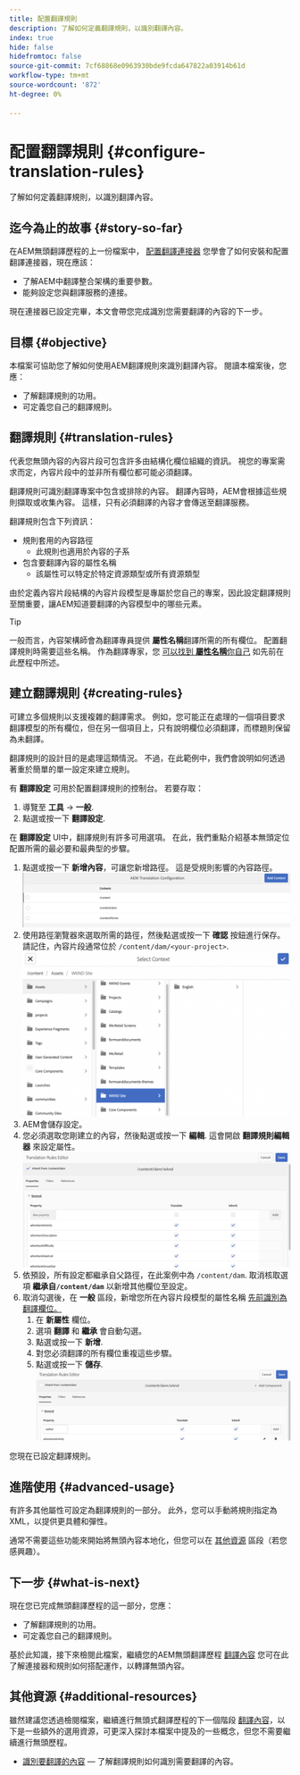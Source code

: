 ```yaml
---
title: 配置翻譯規則
description: 了解如何定義翻譯規則，以識別翻譯內容。
index: true
hide: false
hidefromtoc: false
source-git-commit: 7cf68868e0963930bde9fcda647822a03914b61d
workflow-type: tm+mt
source-wordcount: '872'
ht-degree: 0%

---
```


# 配置翻譯規則 {#configure-translation-rules}

了解如何定義翻譯規則，以識別翻譯內容。

## 迄今為止的故事 {#story-so-far}

在AEM無頭翻譯歷程的上一份檔案中， [配置翻譯連接器](configure-connector.md) 您學會了如何安裝和配置翻譯連接器，現在應該：

* 了解AEM中翻譯整合架構的重要參數。
* 能夠設定您與翻譯服務的連接。

現在連接器已設定完畢，本文會帶您完成識別您需要翻譯的內容的下一步。

## 目標 {#objective}

本檔案可協助您了解如何使用AEM翻譯規則來識別翻譯內容。 閱讀本檔案後，您應：

* 了解翻譯規則的功用。
* 可定義您自己的翻譯規則。

## 翻譯規則 {#translation-rules}

代表您無頭內容的內容片段可包含許多由結構化欄位組織的資訊。 視您的專案需求而定，內容片段中的並非所有欄位都可能必須翻譯。

翻譯規則可識別翻譯專案中包含或排除的內容。 翻譯內容時，AEM會根據這些規則擷取或收集內容。 這樣，只有必須翻譯的內容才會傳送至翻譯服務。

翻譯規則包含下列資訊：

* 規則套用的內容路徑
   * 此規則也適用於內容的子系
* 包含要翻譯內容的屬性名稱
   * 該屬性可以特定於特定資源類型或所有資源類型

由於定義內容片段結構的內容片段模型是專屬於您自己的專案，因此設定翻譯規則至關重要，讓AEM知道要翻譯的內容模型中的哪些元素。

>[!TIP]
>
>一般而言，內容架構師會為翻譯專員提供 **屬性名稱**&#x200B;翻譯所需的所有欄位。 配置翻譯規則時需要這些名稱。 作為翻譯專家，您 [可以找到 **屬性名稱**&#x200B;你自己](getting-started.md#content-models) 如先前在此歷程中所述。

## 建立翻譯規則 {#creating-rules}

可建立多個規則以支援複雜的翻譯需求。 例如，您可能正在處理的一個項目要求翻譯模型的所有欄位，但在另一個項目上，只有說明欄位必須翻譯，而標題則保留為未翻譯。

翻譯規則的設計目的是處理這類情況。 不過，在此範例中，我們會說明如何透過著重於簡單的單一設定來建立規則。

有 **翻譯設定** 可用於配置翻譯規則的控制台。 若要存取：

1. 導覽至 **工具** -> **一般**.
1. 點選或按一下 **翻譯設定**.

在 **翻譯設定** UI中，翻譯規則有許多可用選項。 在此，我們重點介紹基本無頭定位配置所需的最必要和最典型的步驟。

1. 點選或按一下 **新增內容**，可讓您新增路徑。 這是受規則影響的內容路徑。
   ![新增內容](assets/add-translation-context.png)
1. 使用路徑瀏覽器來選取所需的路徑，然後點選或按一下 **確認** 按鈕進行保存。 請記住，內容片段通常位於 `/content/dam/<your-project>`.
   ![選取路徑](assets/select-context.png)
1. AEM會儲存設定。
1. 您必須選取您剛建立的內容，然後點選或按一下 **編輯**. 這會開啟 **翻譯規則編輯器** 來設定屬性。
   ![翻譯規則編輯器](assets/translation-rules-editor.png)
1. 依預設，所有設定都繼承自父路徑，在此案例中為 `/content/dam`. 取消核取選項 **繼承自`/content/dam`** 以新增其他欄位至設定。
1. 取消勾選後，在 **一般** 區段，新增您所在內容片段模型的屬性名稱 [先前識別為翻譯欄位。](getting-started.md#content-models)
   1. 在 **新屬性** 欄位。
   1. 選項 **翻譯** 和 **繼承** 會自動勾選。
   1. 點選或按一下 **新增**.
   1. 對您必須翻譯的所有欄位重複這些步驟。
   1. 點選或按一下 **儲存**.
      ![新增屬性](assets/add-property.png)

您現在已設定翻譯規則。

## 進階使用 {#advanced-usage}

有許多其他屬性可設定為翻譯規則的一部分。 此外，您可以手動將規則指定為XML，以提供更具體和彈性。

通常不需要這些功能來開始將無頭內容本地化，但您可以在 [其他資源](#additional-resources) 區段（若您感興趣）。

## 下一步 {#what-is-next}

現在您已完成無頭翻譯歷程的這一部分，您應：

* 了解翻譯規則的功用。
* 可定義您自己的翻譯規則。

基於此知識，接下來檢閱此檔案，繼續您的AEM無頭翻譯歷程 [翻譯內容](translate-content.md) 您可在此了解連接器和規則如何搭配運作，以轉譯無頭內容。

## 其他資源 {#additional-resources}

雖然建議您透過檢閱檔案，繼續進行無頭式翻譯歷程的下一個階段 [翻譯內容](translate-content.md)，以下是一些額外的選用資源，可更深入探討本檔案中提及的一些概念，但您不需要繼續進行無頭歷程。

* [識別要翻譯的內容](/help/sites-administering/tc-rules.md)  — 了解翻譯規則如何識別需要翻譯的內容。
